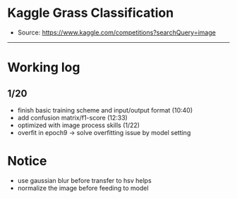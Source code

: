 # Kaggle Grass Classification
* Source: https://www.kaggle.com/competitions?searchQuery=image
---

# Working log
## 1/20
* finish basic training scheme and input/output format (10:40)
* add confusion matrix/f1-score (12:33)
* optimized with image process skills (1/22)
* overfit in epoch9 -> solve overfitting issue by model setting

# Notice
* use gaussian blur before transfer to hsv helps
* normalize the image before feeding to model